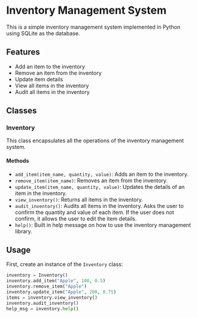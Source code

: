 # Inventory Management System

This is a simple inventory management system implemented in Python using SQLite as the database.

## Features

- Add an item to the inventory
- Remove an item from the inventory
- Update item details
- View all items in the inventory
- Audit all items in the inventory

## Classes

### Inventory

This class encapsulates all the operations of the inventory management system.

#### Methods

- `add_item(item_name, quantity, value)`: Adds an item to the inventory.
- `remove_item(item_name)`: Removes an item from the inventory.
- `update_item(item_name, quantity, value)`: Updates the details of an item in the inventory.
- `view_inventory()`: Returns all items in the inventory.
- `audit_inventory()`: Audits all items in the inventory. Asks the user to confirm the quantity and value of each item. If the user does not confirm, it allows the user to edit the item details.
- `help()`: Built in help message on how to use the inventory management library.
## Usage

First, create an instance of the `Inventory` class:

```python
inventory = Inventory()
inventory.add_item("Apple", 100, 0.5)
inventory.remove_item("Apple")
inventory.update_item("Apple", 200, 0.75)
items = inventory.view_inventory()
inventory.audit_inventory()
help_msg = inventory.help()
```
